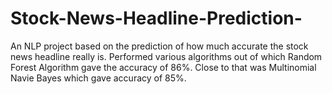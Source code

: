 # Stock-News-Headline-Prediction-
An NLP project based on the prediction of how much accurate the stock news headline really is. 
Performed various algorithms out of which Random Forest Algorithm gave the accuracy of 86%. Close to that was Multinomial Navie Bayes which gave accuracy of 85%.
